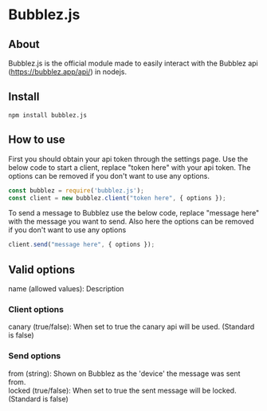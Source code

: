 # Bubblez.js

## About
Bubblez.js is the official module made to easily interact with the Bubblez api (https://bubblez.app/api/) in nodejs.

## Install
```
npm install bubblez.js
```

## How to use
First you should obtain your api token through the settings page.
Use the below code to start a client, replace "token here" with your api token.
The options can be removed if you don't want to use any options.
```javascript
const bubblez = require('bubblez.js');
const client = new bubblez.client("token here", { options });
```
To send a message to Bubblez use the below code, replace "message here" with the message you want to send.
Also here the options can be removed if you don't want to use any options
```javascript
client.send("message here", { options });
```
## Valid options
name (allowed values): Description
### Client options
canary (true/false): When set to true the canary api will be used. (Standard is false)
### Send options
from (string): Shown on Bubblez as the 'device' the message was sent from.  
locked (true/false): When set to true the sent message will be locked. (Standard is false)